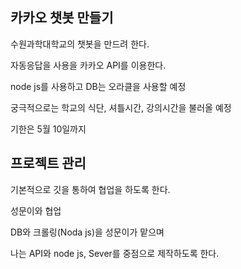 ## 카카오 챗봇 만들기

수원과학대학교의 챗봇을 만드려 한다.

자동응답을 사용을 카카오 API를 이용한다.

node js를 사용하고 DB는 오라클을 사용할 예정

궁극적으로는 학교의 식단, 셔틀시간, 강의시간을 불러올 예정

기한은 5월 10일까지

## 프로젝트 관리

기본적으로 깃을 통하여 협업을 하도록 한다.

성문이와 협업

DB와 크롤링(Noda js)을 성문이가 맡으며

나는 API와 node js, Sever를 중점으로 제작하도록 한다.
